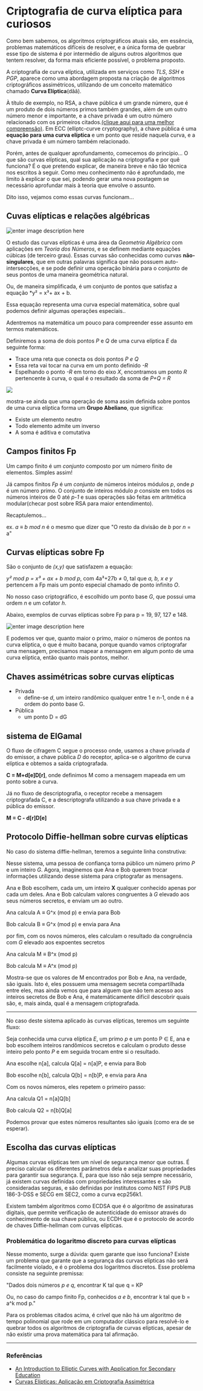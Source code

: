 # Criptografia de curva elíptica para curiosos

Como bem sabemos, os algoritmos criptográficos atuais são, em essência, problemas matemáticos difíceis de resolver, e  a única forma de quebrar esse tipo de sistema é por intermédio de alguns outros algoritmos que tentem resolver, da forma mais eficiente possível, o problema proposto.

A criptografia de curva elíptica, utilizada em serviços como *TLS*, *SSH* e *PGP*, aparece como uma abordagem proposta na criação de algoritmos criptográficos assimétricos, utilizando de um conceito matemático chamado **Curva Elíptica**(dãã).

À título de exemplo, no RSA, a chave pública é um grande número, que é um produto de dois números primos também grandes, além de um outro número menor e importante, e a chave privada é um outro número relacionado com os primeiros citados.[(clique aqui para uma melhor compreensão)](https://lynfs.github.io/Rsa-para-Curiosos). Em ECC (elliptc-curve cryptography), a chave pública é uma **equação para uma curva elíptica** e um ponto que reside naquela curva, e a chave privada é um número também relacionado.

Porém, antes de qualquer aprofundamento, comecemos do princípio... O que são curvas elípticas, qual sua aplicação na criptografia e por quê funciona? É o que pretendo explicar, de maneira breve e não tão técnica nos escritos à seguir. Como meu conhecimento não é aprofundado, me limito à explicar o que sei, podendo gerar uma nova postagem se necessário aprofundar mais à teoria que envolve o assunto. 

Dito isso, vejamos como essas curvas funcionam...

## Cuvas elípticas e relações algébricas

![enter image description here](https://upload.wikimedia.org/wikipedia/commons/thumb/c/c1/ECClines.svg/1920px-ECClines.svg.png)

O estudo das curvas elípticas é uma área da *Geometria Algébrica* com aplicações em *Teoria dos Números*, e se definem mediante equações cúbicas (de terceiro grau). Essas curvas são conhecidas como curvas **não-singulares**, que em outras palavras significa que não possuem auto-intersecções, e se pode definir uma operação binária para o conjunto de seus pontos de uma maneira geométrica natural.

Ou, de maneira simplificada, é um conjunto de pontos que satisfaz a equação *y² = x³+ ax + b.

Essa equação representa uma curva especial matemática, sobre qual podemos definir algumas operações especiais..


Adentremos na matemática um pouco para compreender esse assunto em termos matemáticos.

Definiremos a soma de dois pontos *P* e *Q* de uma curva elíptica *E* da seguinte forma:

* Trace uma reta que conecta os dois pontos *P e Q*
* Essa reta vai tocar na curva em um ponto definido *-R*
* Espelhando o ponto *-R* em torno do eixo *X*, encontramos um ponto *R* pertencente à curva, o qual é o resultado da soma de *P+Q = R*

![](https://www.researchgate.net/profile/Tabassum-Ara-2/publication/326009351/figure/fig1/AS:642029855977473@1530083254406/Point-Addition-on-the-Elliptic-Curve-18.png)

mostra-se ainda que uma operação de soma assim definida sobre pontos de uma curva elíptica forma um **Grupo Abeliano**, que significa:

* Existe um elemento neutro
* Todo elemento admite um inverso
* A soma é aditiva e comutativa

## Campos finitos Fp

Um campo finito é um *conjunto* composto por um número finito de elementos. Simples assim!

Já campos finitos *Fp* é um *conjunto* de números inteiros módulos *p*, onde *p* é um número primo. O conjunto de inteiros módulo *p* consiste em todos os números inteiros de 0 até *p-1* e suas operações são feitas em aritmética modular(checar post sobre RSA para maior entendimento).

Recaptulemos...

ex. *a ≡ b mod n* é o mesmo que dizer que "O resto da divisão de *b* por *n* = a"

## Curvas elípticas sobre Fp

São o conjunto de *(x,y)* que satisfazem a equação:

*y² mod p = x³ + ax + b mod p*, com  4a³+27b ≠ 0, tal que *a, b, x e y* pertencem a Fp mais um ponto especial chamado de ponto infinito *O*.

No nosso caso criptográfico, é escolhido um ponto base *G*, que possui uma ordem *n* e um cofator *h*.

Abaixo, exemplos de curvas elípticas sobre Fp para  p = 19, 97, 127 e 148.

![enter image description here](https://miro.medium.com/max/1216/0*7cfE3-WGOzLAI8EP.png)

E podemos ver que, quanto maior o primo, maior o números de pontos na curva elíptica, o que é muito bacana, porque quando vamos criptografar uma mensagem, precisamos mapear a mensagem em algum ponto de uma curva elíptica, então quanto mais pontos, melhor.


## Chaves assimétricas sobre curvas elípticas

* Privada
	* define-se *d*, um inteiro randômico qualquer entre 1 e n-1, onde n é a ordem do ponto base G.
* Pública
	* um ponto D = dG
	
## sistema de ElGamal

O fluxo de cifragem C segue o processo onde, usamos a chave privada *d* do emissor, a chave pública *D* do receptor,  aplica-se o algoritmo de curva elíptica e obtemos a saída criptografada.

**C = M+d[e]D[r]**, onde definimos M como a mensagem mapeada em um ponto sobre a curva.

Já no fluxo de descriptografia, o receptor recebe a mensagem criptografada C, e a descriptografa utilizando a sua chave privada e a pública do emissor.

**M = C - d[r]D[e]**

## Protocolo Diffie-hellman sobre curvas elípticas

No caso do sistema diffie-hellman, teremos a seguinte linha construtiva:

Nesse sistema, uma pessoa de confiança torna público um número primo *P* e um inteiro *G*. Agora, imaginemos que Ana e Bob querem trocar informações utilizando desse sistema para criptografar as mensagens.

Ana e Bob escolhem, cada um, um inteiro **X** qualquer conhecido apenas por cada um deles. Ana e Bob calculam valores congruentes à *G* elevado aos seus números secretos, e enviam um ao outro.

Ana calcula A ≡ G^x (mod p) e envia para Bob

Bob calcula B ≡ G^x (mod p) e envia para Ana

por fim, com os novos números, eles calculam o resultado da congruência com *G* elevado aos expoentes secretos

Ana calcula M ≡ B^x (mod p)

Bob calcula M ≡ A^x (mod p)

Mostra-se que os valores de M encontrados por Bob e Ana, na verdade, são iguais. Isto é, eles possuem uma mensagem secreta compartilhada entre eles, mas ainda vemos que para alguem que não tem acesso aos inteiros secretos de Bob e Ana, é matemáticamente difícil descobrir quais são, e, mais ainda, qual é a mensagem criptografada.

---

No caso deste sistema aplicado às curvas elípticas, teremos um seguinte fluxo:

Seja conhecida uma curva elíptica *E*, um primo *p* e um ponto P ∈ E, ana e bob escolhem inteiros randômicos secretos e calculam o produto desse inteiro pelo ponto *P* e em seguida trocam entre si o resultado.

Ana escolhe n[a], calcula Q[a] = n[a]P, e envia para Bob

Bob escolhe n[b], calcula Q[b] = n[b]P, e envia para Ana

Com os novos números, eles repetem o primeiro passo:

Ana calcula Q1 = n[a]Q[b]

Bob calcula Q2 = n[b]Q[a]

Podemos provar que estes números resultantes são iguais (como era de se esperar).

## Escolha das curvas elípticas

Algumas curvas elípticas tem um nível de segurança menor que outras. É preciso calcular os diferentes parâmetros dela e analizar suas propriedades para garantir sua segurança. E, para que isso não seja sempre necessário, já existem curvas definidas com propriedades interessantes e são consideradas seguras, e são definidas por institutos como NIST FIPS PUB 186-3-DSS e SECG em SEC2, como a curva ecp256k1.

Existem também algoritmos como ECDSA que é o algoritmo de assinaturas digitais, que permite verificação de autenticidade do emissor através do conhecimento de sua chave pública, ou ECDH que é o protocolo de acordo de chaves Diffie-hellman com curvas elípticas.

### Problemática do logaritmo discreto para curvas elípticas

Nesse momento, surge a dúvida: quem garante que isso funciona?
Existe um problema que garante que a segurança das curvas elípticas não será facilmente violado, e é o problema dos logaritmos discretos. 
Esse problema consiste na seguinte premissa:

"Dados dois números *p e q*, encontrar K tal que q = KP

Ou, no caso do campo finito Fp, conhecidos *a e b*, encontrar k tal que b = a^k mod p."

Para os problemas citados acima, é crível que não há um algoritmo de tempo polinomial que rode em um computador clássico para resolvê-lo e quebrar todos os algoritmos de criptografia de curvas elípticas, apesar de não existir uma prova matemática para tal afirmação.

---

### Referências

* [An Introduction to Elliptic Curves with Application for Secondary Education](https://periodicos.ufsm.br/cienciaenatura/article/download/14815/pdf)
* [Curvas Elípticas: Aplicação em Criptografia Assimétrica](https://www.lncc.br/~borges/doc/Curvas%20Elipticas%20-%20Aplicacao%20em%20Criptografia%20Assimetrica.pdf)
